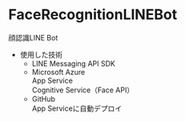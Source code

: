 # FaceRecognitionLINEBot

顔認識LINE Bot  

- 使用した技術  
  - LINE Messaging API SDK  
  - Microsoft Azure  
    App Service  
    Cognitive Service（Face API）  
  - GitHub  
    App Serviceに自動デプロイ  
